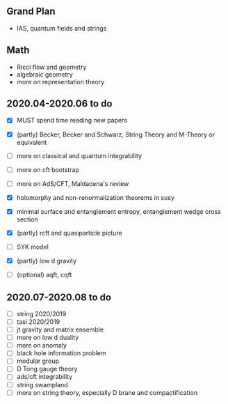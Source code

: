 ## Grand Plan

* IAS, quantum fields and strings

## Math

* Ricci flow and geometry
* algebraic geometry
* more on representation theory

## 2020.04-2020.06 to do 

- [x] MUST spend time reading new papers 
- [x] (partly) Becker, Becker and Schwarz, String Theory and M-Theory or equivalent
- [ ] more on classical and quantum integrability
- [ ] more on cft bootstrap
- [ ] more on AdS/CFT, Maldacena's review
- [x] holomorphy and non-renormalization theorems in susy
- [x] minimal surface and entanglement entropy, entanglement wedge cross section
- [x] (partly) rcft and quasiparticle picture
- [ ] SYK model
- [x] (partly) low d gravity
- [ ] (optional) aqft, cqft




## 2020.07-2020.08 to do
- [ ] string 2020/2019
- [ ] tasi 2020/2019
- [ ] jt gravity and matrix ensemble
- [ ] more on low d duality
- [ ] more on anomaly
- [ ] black hole information problem
- [ ] modular group
- [ ] D Tong gauge theory
- [ ] ads/cft integrability
- [ ] string swampland
- [ ] more on string theory, especially D brane and compactification